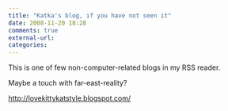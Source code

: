 ```yaml
---
title: "Katka's blog, if you have not seen it"
date: 2008-11-20 18:28
comments: true
external-url:
categories:
---
```

This is one of few non-computer-related blogs in my RSS reader.  
  
Maybe a touch with far-east-reality?

<http://lovekittykatstyle.blogspot.com/>

